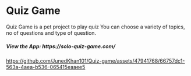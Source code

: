 # Quiz Game
Quiz Game is a pet project to play quiz
You can choose a variety of topics, no of questions and type of question.

<h5>View the App: https://solo-quiz-game.com/</h5>

https://github.com/JunedKhan101/Quiz-game/assets/47941768/66757dc1-563a-4aea-b536-065415eaaee5
